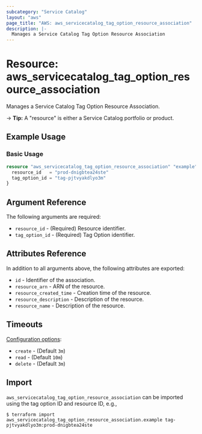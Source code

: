 ```yaml
---
subcategory: "Service Catalog"
layout: "aws"
page_title: "AWS: aws_servicecatalog_tag_option_resource_association"
description: |-
  Manages a Service Catalog Tag Option Resource Association
---
```


# Resource: aws_servicecatalog_tag_option_resource_association

Manages a Service Catalog Tag Option Resource Association.

-> **Tip:** A "resource" is either a Service Catalog portfolio or product.

## Example Usage

### Basic Usage

```terraform
resource "aws_servicecatalog_tag_option_resource_association" "example" {
  resource_id   = "prod-dnigbtea24ste"
  tag_option_id = "tag-pjtvyakdlyo3m"
}
```

## Argument Reference

The following arguments are required:

* `resource_id` - (Required) Resource identifier.
* `tag_option_id` - (Required) Tag Option identifier.

## Attributes Reference

In addition to all arguments above, the following attributes are exported:

* `id` - Identifier of the association.
* `resource_arn` - ARN of the resource.
* `resource_created_time` - Creation time of the resource.
* `resource_description` - Description of the resource.
* `resource_name` - Description of the resource.

## Timeouts

[Configuration options](https://developer.hashicorp.com/terraform/language/resources/syntax#operation-timeouts):

- `create` - (Default `3m`)
- `read` - (Default `10m`)
- `delete` - (Default `3m`)

## Import

`aws_servicecatalog_tag_option_resource_association` can be imported using the tag option ID and resource ID, e.g.,

```
$ terraform import aws_servicecatalog_tag_option_resource_association.example tag-pjtvyakdlyo3m:prod-dnigbtea24ste
```
